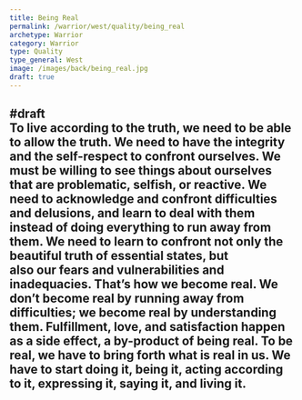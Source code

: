 ```yaml
---
title: Being Real
permalink: /warrior/west/quality/being_real
archetype: Warrior
category: Warrior
type: Quality
type_general: West
image: /images/back/being_real.jpg
draft: true
---
```

#draft   
To live according to the truth, we need to be able to allow the truth. We need to have the integrity and the self-respect to confront ourselves. We must be willing to see things about ourselves that are problematic, selfish, or reactive. We need to acknowledge and confront difficulties and delusions, and learn to deal with them instead of doing everything to run away from them. We need to learn to confront not only the beautiful truth of essential states, but  
also our fears and vulnerabilities and inadequacies. That’s how we become real. We don’t become real by running away from difficulties; we become real by understanding them. Fulfillment, love, and satisfaction happen as a side effect, a by-product of being real. To be real, we have to bring forth what is real in us. We have to start doing it, being it, acting according to it, expressing it, saying it, and living it.
---
